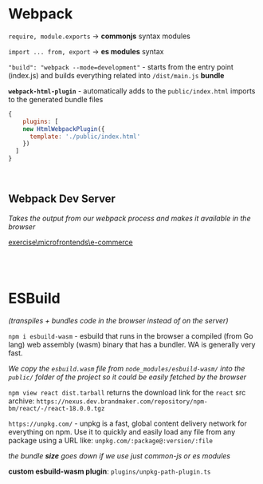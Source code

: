 # Webpack

`require, module.exports` -> **commonjs** syntax modules  

`import ... from, export` -> **es modules** syntax  

`"build": "webpack --mode=development"` - starts from the entry point (index.js) and builds everything related into `/dist/main.js` **bundle**  

**`webpack-html-plugin`** - automatically adds to the `public/index.html` imports to the generated bundle files
```js
{
    plugins: [
    new HtmlWebpackPlugin({
      template: './public/index.html'
    })
  ]
}
```

<br/>

## Webpack Dev Server
_Takes the output from our webpack process and makes it available in the browser_

[exercise\microfrontends\e-commerce](../../microfrontends/e-commerce)

<br/><br/>


# ESBuild
_(transpiles + bundles code in the browser instead of on the server)_  

`npm i esbuild-wasm` - esbuild that runs in the browser a compiled (from Go lang) web assembly (wasm) binary that has a bundler. WA is generally very fast.  

_We copy the `esbuild.wasm` file from `node_modules/esbuild-wasm/` into the `public/` folder of the project so it could be easily fetched by the browser_


`npm view react dist.tarball` returns the download link for the `react` src archive: `https://nexus.dev.brandmaker.com/repository/npm-bm/react/-/react-18.0.0.tgz`  


`https://unpkg.com/` - unpkg is a fast, global content delivery network for everything on npm. Use it to quickly and easily load any file from any package using a URL like: `unpkg.com/:package@:version/:file`  


_the bundle **size** goes down if we use just common-js or es modules_  

**custom esbuild-wasm plugin**: `plugins/unpkg-path-plugin.ts`